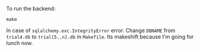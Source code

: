To run the backend:

`make`

In case of `sqlalchemy.exc.IntegrityError` error.
Change `DBNAME` from `trial4.db` to `trial[5..n].db` in `Makefile`.
Its makeshift because I'm going for lunch now.
